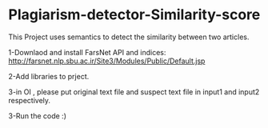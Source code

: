 # Plagiarism-detector-Similarity-score
This Project uses semantics to detect the similarity between two articles.

1-Downlaod and install FarsNet API and indices:
http://farsnet.nlp.sbu.ac.ir/Site3/Modules/Public/Default.jsp

2-Add libraries to prject.

3-in OI , please put original text file and suspect text file in input1 and input2 respectively.

3-Run the code :)

